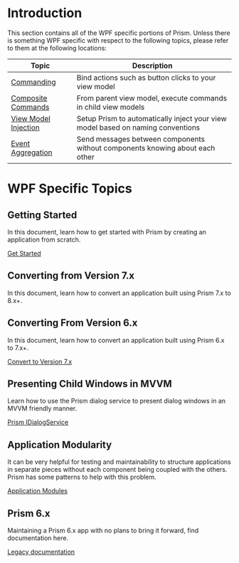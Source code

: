 # Introduction

This section contains all of the WPF specific portions of Prism. Unless there is something WPF specific with respect to the following topics, please refer to them at the following locations:

| Topic | Description |
|-------|-------------|
| [Commanding](../commanding.md) | Bind actions such as button clicks to your view model |
| [Composite Commands](../composite-commands.md) | From parent view model, execute commands in child view models |
| [View Model Injection](../viewmodel-locator.md) | Setup Prism to automatically inject your view model based on naming conventions |
| [Event Aggregation](../event-aggregator.md) | Send messages between components without components knowing about each other |

# WPF Specific Topics

## Getting Started
In this document, learn how to get started with Prism by creating an application from scratch.

[Get Started](./getting-started.md)

## Converting from Version 7.x

In this document, learn how to convert an application built using Prism 7.x to 8.x+.

## Converting From Version 6.x

In this document, learn how to convert an application built using Prism 6.x to 7.x+.

[Convert to Version 7.x](./converting-from-6.md)

## Presenting Child Windows in MVVM

Learn how to use the Prism dialog service to present dialog windows in an MVVM friendly manner.

[Prism IDialogService](./dialog-service.md)

## Application Modularity

It can be very helpful for testing and maintainability to structure applications in separate pieces without each component being coupled with the others. Prism has some patterns to help with this problem.

[Application Modules](./modules.md)

## Prism 6.x

Maintaining a Prism 6.x app with no plans to bring it forward, find documentation here.

[Legacy documentation](lgegacy/Introduction.md)
